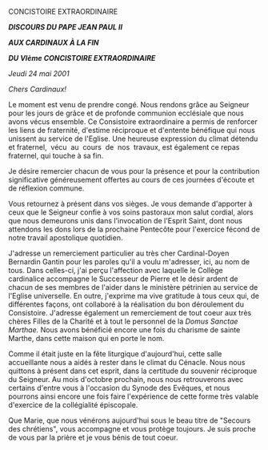 CONCISTOIRE EXTRAORDINAIRE

***DISCOURS DU PAPE JEAN PAUL II***

***AUX CARDINAUX À LA FIN***

***DU VIème CONCISTOIRE EXTRAORDINAIRE***

*Jeudi 24 mai 2001*

*Chers Cardinaux!*

Le moment est venu de prendre congé. Nous rendons grâce au Seigneur pour les jours de grâce et de profonde communion ecclésiale que nous avons vécus ensemble. Ce Consistoire extraordinaire a permis de renforcer les liens de fraternité, d'estime réciproque et d'entente bénéfique qui nous unissent au service de l'Eglise. Une heureuse expression du climat détendu et fraternel,  vécu  au  cours  de  nos  travaux, est également ce repas fraternel, qui touche à sa fin.

Je désire remercier chacun de vous pour la présence et pour la contribution significative généreusement offertes au cours de ces journées d'écoute et de réflexion commune.

Vous retournez à présent dans vos sièges. Je vous demande d'apporter à ceux que le Seigneur confie à vos soins pastoraux mon salut cordial, alors que nous demeurons unis dans l'invocation de l'Esprit Saint, dont nous attendons les dons lors de la prochaine Pentecôte pour l'exercice fécond de notre travail apostolique quotidien.

J'adresse un remerciement particulier au très cher Cardinal-Doyen Bernardin Gantin pour les paroles qu'il a voulu m'adresser, ici, au nom de tous. Dans celles-ci, j'ai perçu l'affection avec laquelle le Collège cardinalice accompagne le Successeur de Pierre et le désir ardent de chacun de ses membres de l'aider dans le ministère pétrinien au service de l'Eglise universelle. En outre, j'exprime ma vive gratitude à tous ceux qui, de différentes façons, ont collaboré à la réalisation du bon déroulement du Consistoire. J'adresse également un remerciement de tout coeur aux très chères Filles de la Charité et à tout le personnel de la
*Domus Sanctae Marthae.* Nous avons bénéficié encore une fois du charisme de sainte Marthe, dans cette maison qui en porte le nom.

Comme il était juste en la fête liturgique d'aujourd'hui, cette salle accueillante nous a aidés à rester dans le climat du Cénacle. Nous nous quittons à présent dans cet esprit, dans la certitude du souvenir réciproque du Seigneur. Au mois d'octobre prochain, nous nous retrouverons avec certains d'entre vous à l'occasion du Synode des Evêques, et nous pourrons ainsi encore une fois faire l'expérience de cette forme très valable d'exercice de la collégialité épiscopale.

Que Marie, que nous vénérons aujourd'hui sous le beau titre de "Secours des chrétiens", vous accompagne et vous protège toujours. Je suis proche de vous par la prière et je vous bénis de tout coeur.